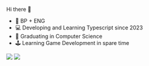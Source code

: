 Hi there 👋

<ul>
  <li> 🎴 BP + ENG </li>
  <li> 💻 Developing and Learning Typescript since 2023 </li>
  <li> 👻 Graduating in Computer Science </li>
  <li> 🕹️ Learning Game Development in spare time </li>
</ul>

<div>
  <img src="https://github-readme-stats.vercel.app/api?username=YuriLFS&hide=rank_icon" />
  <img src="https://github-readme-stats.vercel.app/api/top-langs/?username=YuriLFS" />
</div>
